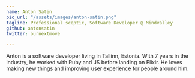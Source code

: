 ```yaml
---
name: Anton Satin
pic_url: "/assets/images/anton-satin.png"
tagline: Professional sceptic, Software Developer @ Mindvalley
github: antonsatin
twitter: ournextmove

---
```

Anton is a software developer living in Tallinn, Estonia. With 7 years in the industry, he worked with Ruby and JS before landing on Elixir. He loves making new things and improving user experience for people around him.